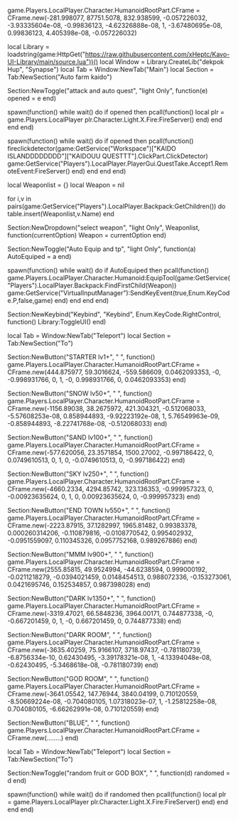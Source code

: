    game.Players.LocalPlayer.Character.HumanoidRootPart.CFrame = CFrame.new(-281.998077, 87751.5078, 832.938599, -0.057226032, -3.93335604e-08, -0.99836123, -4.62326888e-08, 1, -3.67480695e-08, 0.99836123, 4.405398e-08, -0.057226032) 

local Library = loadstring(game:HttpGet("https://raw.githubusercontent.com/xHeptc/Kavo-UI-Library/main/source.lua"))()
local Window = Library.CreateLib("dekpok Hup", "Synapse")
local Tab = Window:NewTab("Main")
local Section = Tab:NewSection("Auto farm kaido")

Section:NewToggle("attack and auto quest", "light Only", function(e)
opened = e
end)

spawn(function()
while wait() do
if opened then
	pcall(function()
local plr = game.Players.LocalPlayer
   plr.Character.Light.X.Fire:FireServer()
end)
end
end
end)



spawn(function()
while wait() do
if opened then
pcall(function()
	fireclickdetector(game:GetService("Workspace")["KAIDO ISLANDDDDDDDD"]["KAIDOUU QUESTTT"].ClickPart.ClickDetector)
game:GetService("Players").LocalPlayer.PlayerGui.QuestTake.Accept1.RemoteEvent:FireServer()
end)
end
end
end)


 




local Weaponlist = {}
local Weapon = nil

for i,v in pairs(game:GetService("Players").LocalPlayer.Backpack:GetChildren()) do
    table.insert(Weaponlist,v.Name)
end

Section:NewDropdown("select weapon", "light Only", Weaponlist, function(currentOption)
    Weapon = currentOption
end)

Section:NewToggle("Auto Equip and tp", "light Only", function(a)
AutoEquiped = a
end)

spawn(function()
while wait() do
if AutoEquiped then
pcall(function()
game.Players.LocalPlayer.Character.Humanoid:EquipTool(game:GetService("Players").LocalPlayer.Backpack:FindFirstChild(Weapon))
game:GetService("VirtualInputManager"):SendKeyEvent(true,Enum.KeyCode.P,false,game)
end)
end
end
end)

Section:NewKeybind("Keybind", "Keybind", Enum.KeyCode.RightControl, function()
	Library:ToggleUI()
end)

local Tab = Window:NewTab("Teleport")
local Section = Tab:NewSection("To")


Section:NewButton("STARTER lv1+", " ", function()
    game.Players.LocalPlayer.Character.HumanoidRootPart.CFrame = CFrame.new(444.875977, 59.3016624, -559.586609, 0.0462093353, -0, -0.998931766, 0, 1, -0, 0.998931766, 0, 0.0462093353)
end)

Section:NewButton("SNOW lv50+", " ", function()
    game.Players.LocalPlayer.Character.HumanoidRootPart.CFrame = CFrame.new(-1156.89038, 38.2675972, 421.304321, -0.512068033, -5.57608253e-08, 0.858944893, -9.92223192e-08, 1, 5.76549963e-09, -0.858944893, -8.22741768e-08, -0.512068033)
end)

Section:NewButton("SAND lv100+", " ", function()
    game.Players.LocalPlayer.Character.HumanoidRootPart.CFrame = CFrame.new(-577.620056, 23.3571854, 1500.27002, -0.997186422, 0, 0.0749610513, 0, 1, 0, -0.0749610513, 0, -0.997186422)
end)

Section:NewButton("SKY lv250+", " ", function()
game.Players.LocalPlayer.Character.HumanoidRootPart.CFrame = CFrame.new(-4660.2334, 4294.85742, 323.136353, -0.999957323, 0, -0.00923635624, 0, 1, 0, 0.00923635624, 0, -0.999957323)
end)

Section:NewButton("END TOWN lv550+", " ", function()
    game.Players.LocalPlayer.Character.HumanoidRootPart.CFrame = CFrame.new(-2223.87915, 37.1282997, 1965.81482, 0.99383378, 0.000260314206, -0.110879816, -0.0108770542, 0.995402932, -0.0951559097, 0.110345326, 0.0957752168, 0.989267886)
end)

Section:NewButton("MMM lv900+", " ", function()
    game.Players.LocalPlayer.Character.HumanoidRootPart.CFrame = CFrame.new(2555.85815, 49.9524994, -44.6238594, 0.999000192, -0.0211218279, -0.0394021459, 0.0148454513, 0.988072336, -0.153273061, 0.0421695746, 0.152534857, 0.987398028)
end)

Section:NewButton("DARK lv1350+", " ", function()
    game.Players.LocalPlayer.Character.HumanoidRootPart.CFrame = CFrame.new(-3319.47021, 66.5848236, 3964.00171, 0.744877338, -0, -0.667201459, 0, 1, -0, 0.667201459, 0, 0.744877338)
end)

Section:NewButton("DARK ROOM", " ", function()
    game.Players.LocalPlayer.Character.HumanoidRootPart.CFrame = CFrame.new(-3635.40259, 75.9166107, 3718.97437, -0.781180739, -6.8756334e-10, 0.62430495, -3.39178321e-08, 1, -4.13394048e-08, -0.62430495, -5.3468618e-08, -0.781180739)
end)

Section:NewButton("GOD ROOM", " ", function()
    game.Players.LocalPlayer.Character.HumanoidRootPart.CFrame = CFrame.new(-3641.05542, 147.76944, 3840.04199, 0.710120559, -8.50669224e-08, -0.704080105, 1.07318023e-07, 1, -1.25812258e-08, 0.704080105, -6.66262991e-08, 0.710120559)
end)

Section:NewButton("BLUE", " ", function()
    game.Players.LocalPlayer.Character.HumanoidRootPart.CFrame = CFrame.new(........)
end)

local Tab = Window:NewTab("Teleport")
local Section = Tab:NewSection("To")

Section:NewToggle("random fruit or GOD BOX", " ", function(d)
randomed = d
end)

spawn(function()
while wait() do
if randomed then
	pcall(function()
local plr = game.Players.LocalPlayer
   plr.Character.Light.X.Fire:FireServer()
end)
end
end
end)
